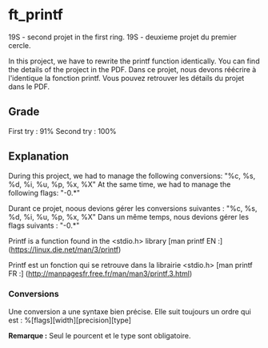 # ft_printf
19S - second projet in the first ring.
19S - deuxieme projet du premier cercle.

In this project, we have to rewrite the printf function identically.
You can find the details of the project in the PDF.
Dans ce projet, nous devons réécrire à l'identique la fonction printf.
Vous pouvez retrouver les détails du projet dans le PDF.

## Grade

First try : 91%
Second try : 100%

## Explanation

During this project, we had to manage the following conversions: "%c, %s, %d, %i, %u, %p, %x, %X"
At the same time, we had to manage the following flags: "-0.*"

Durant ce projet, noous devions gérer les conversions suivantes : "%c, %s, %d, %i, %u, %p, %x, %X"
Dans un même temps, nous devions gérer les flags suivants : "-0.*"

Printf is a function found in the <stdio.h> library
[man printf EN :] (https://linux.die.net/man/3/printf)

Printf est un fonction qui se retrouve dans la librairie <stdio.h>
[man printf FR :] (http://manpagesfr.free.fr/man/man3/printf.3.html)

### Conversions

Une conversion a une syntaxe bien précise. Elle suit toujours un ordre qui est :
%[flags][width][precision][type]

**Remarque :** Seul le pourcent et le type sont obligatoire.




